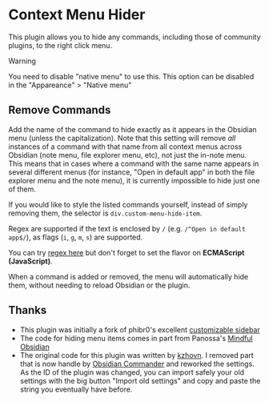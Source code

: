 # Context Menu Hider

This plugin allows you to hide any commands, including those of community plugins, to the right click menu. 

> [!WARNING]
> You need to disable "native menu" to use this.
> This option can be disabled in the "Appareance" > "Native menu"


## Remove Commands
Add the name of the command to hide exactly as it appears in the Obsidian menu (unless the capitalization). Note that this setting will remove *all* instances of a command with that name from all context menus across Obsidian (note menu, file explorer menu, etc), not just the in-note menu. This means that in cases where a command with the same name appears in several different menus (for instance, "Open in default app" in both the file explorer menu and the note menu), it is currently impossible to hide just one of them.

If you would like to style the listed commands yourself, instead of simply removing them, the selector is `div.custom-menu-hide-item`.

Regex are supported if the text is enclosed by `/` (e.g. `/^Open in default app$/`), as flags (`i`, `g`, `m`, `s`) are supported.

You can try [regex here](https://regex101.com/) but don't forget to set the flavor on **ECMAScript (JavaScript)**.

When a command is added or removed, the menu will automatically hide them, without needing to reload Obsidian or the plugin.

## Thanks
- This plugin was initially a fork of phibr0's excellent [customizable sidebar](https://github.com/phibr0/obsidian-customizable-sidebar)
- The code for hiding menu items comes in part from Panossa's [Mindful Obsidian](https://github.com/Panossa/mindful-obsidian/blob/master/main.ts)
- The original code for this plugin was written by [kzhovn](https://github.com/kzhovn/obsidian-customizable-menu). I removed part that is now handle by [Obsidian Commander](https://github.com/phibr0/obsidian-commander) and reworked the settings. As the ID of the plugin was changed, you can import safely your old settings with the big button "Import old settings" and copy and paste the string you eventually have before.
